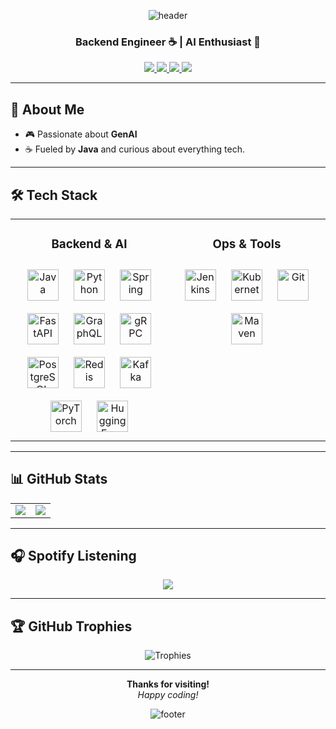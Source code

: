 
<div align="center">
  
![header](https://capsule-render.vercel.app/api?type=waving&color=gradient&height=160&section=header&text=Hi%20there%20%F0%9F%91%8B%20I'm%20Ji%C5%99%C3%AD!&fontSize=28&fontColor=fff&fontAlignY=34)

<h3>Backend Engineer ☕ | AI Enthusiast 🤖</h3>
</div>

<p align="center">
  <a href="https://github.com/Empatixx" target="_blank">
    <img src="https://img.shields.io/badge/GitHub-181717?style=for-the-badge&logo=github&logoColor=white" />
  </a>
  <a href="https://linkedin.com/in/jirikrokviak" target="_blank">
    <img src="https://img.shields.io/badge/LinkedIn-0077B5.svg?style=for-the-badge&logo=linkedin&logoColor=white" />
  </a>
  <a href="https://instagram.com/jirikvak" target="_blank">
    <img src="https://img.shields.io/badge/Instagram-E4405F.svg?style=for-the-badge&logo=instagram&logoColor=white" />
  </a>
  <a href="https://www.youtube.com/Empatix" target="_blank">
    <img src="https://img.shields.io/badge/YouTube-FF0000.svg?style=for-the-badge&logo=youtube&logoColor=white" />
  </a>
</p>

---

## 🚀 About Me

- 🎮 Passionate about **GenAI**
- ☕ Fueled by **Java** and curious about everything tech.

---

## 🛠 Tech Stack

<table>
  <tr>
    <td valign="top" width="50%">
      <h3 align="center">Backend & AI</h3>
      <div align="center">
        <img style="margin: 10px" src="https://profilinator.rishav.dev/skills-assets/java-original-wordmark.svg" alt="Java" height="50" />
        <img style="margin: 10px" src="https://profilinator.rishav.dev/skills-assets/python-original.svg" alt="Python" height="50" />
        <img style="margin: 10px" src="https://miro.medium.com/max/500/1*AbiX4LwtSNozoyfypcKvEg.png" alt="Spring" height="50" />
        <img style="margin: 10px" src="https://www.svgrepo.com/download/330413/fastapi.svg" alt="FastAPI" height="50" />
        <img style="margin: 10px" src="https://upload.wikimedia.org/wikipedia/commons/1/17/GraphQL_Logo.svg" alt="GraphQL" height="50" />
        <img style="margin: 10px" src="https://grpc.io/img/logos/grpc-logo.svg" alt="gRPC" height="50" />
        <img style="margin: 10px" src="https://profilinator.rishav.dev/skills-assets/postgresql-original-wordmark.svg" alt="PostgreSQL" height="50" />
        <img style="margin: 10px" src="https://profilinator.rishav.dev/skills-assets/redis-original-wordmark.svg" alt="Redis" height="50" />
        <img style="margin: 10px" src="https://profilinator.rishav.dev/skills-assets/apache_kafka-icon.svg" alt="Kafka" height="50" />
        <img style="margin: 10px" src="https://upload.wikimedia.org/wikipedia/commons/1/10/PyTorch_logo_icon.svg" alt="PyTorch" height="50" />
        <img style="margin: 10px" src="https://huggingface.co/front/assets/huggingface_logo-noborder.svg" alt="Hugging Face" height="50" />
      </div>
    </td>
    <td valign="top" width="50%">
      <h3 align="center">Ops & Tools</h3>
      <div align="center">
        <img style="margin: 10px" src="https://www.jenkins.io/images/logos/jenkins/jenkins.svg" alt="Jenkins" height="50" />
        <img style="margin: 10px" src="https://profilinator.rishav.dev/skills-assets/kubernetes-icon.svg" alt="Kubernetes" height="50" />
        <img style="margin: 10px" src="https://profilinator.rishav.dev/skills-assets/git-scm-icon.svg" alt="Git" height="50" />
        <img style="margin: 10px" src="https://cdn.icon-icons.com/icons2/2107/PNG/512/file_type_maven_icon_130397.png" alt="Maven" height="50" />
      </div>
    </td>
  </tr>
</table>

---

## 📊 GitHub Stats

<table>
  <tr>
    <td valign="top" width="50%">
      <img src="https://github-readme-stats.vercel.app/api?username=Empatixx&show_icons=true&count_private=true&hide_border=true&theme=radical" />
    </td>
    <td valign="top" width="50%">
      <img src="https://github-readme-stats.vercel.app/api/top-langs/?username=Empatixx&layout=compact&hide_border=true&theme=radical" />
    </td>
  </tr>
</table>

---

## 🎧 Spotify Listening

<div align="center">
  <img src="https://spotify-github-profile.kittinanx.com/api/view?uid=ktn964nv43jaxntgg7nbi4hs5&cover_image=true&theme=default&show_offline=false&background_color=000000&interchange=false&bar_color=0f16d7&bar_color_cover=false"/>
</div>

---

## 🏆 GitHub Trophies

<div align="center">
  <img src="https://github-profile-trophy.vercel.app/?username=Empatixx&theme=dracula&no-frame=true" alt="Trophies" />
</div>

---

<div align="center">

**Thanks for visiting!**  
*Happy coding!*

![footer](https://capsule-render.vercel.app/api?type=waving&color=gradient&height=100&section=footer)

</div>

